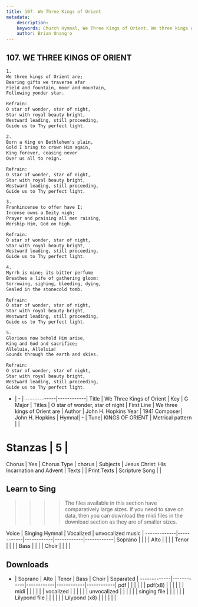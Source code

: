 ```yaml
---
title: 107. We Three Kings of Orient
metadata:
    description: 
    keywords: Church Hymnal, We Three Kings of Orient, We three kings of Orient are, O star of wonder, star of night
    author: Brian Onang'o
---
```



## 107. WE THREE KINGS OF ORIENT

```txt
1.
We three kings of Orient are;
Bearing gifts we traverse afar
Field and fountain, moor and mountain,
Following yonder star.

Refrain:
O star of wonder, star of night,
Star with royal beauty bright,
Westward leading, still proceeding,
Guide us to Thy perfect light.

2.
Born a King on Bethlehem's plain,
Gold I bring to crown Him again,
King forever, ceasing never
Over us all to reign.

Refrain:
O star of wonder, star of night,
Star with royal beauty bright,
Westward leading, still proceeding,
Guide us to Thy perfect light.

3.
Frankincense to offer have I;
Incense owns a Deity nigh;
Prayer and praising all men raising,
Worship Him, God on high.

Refrain:
O star of wonder, star of night,
Star with royal beauty bright,
Westward leading, still proceeding,
Guide us to Thy perfect light.

4.
Myrrh is mine; its bitter perfume
Breathes a life of gathering gloom:
Sorrowing, sighing, bleeding, dying,
Sealed in the stonecold tomb.

Refrain:
O star of wonder, star of night,
Star with royal beauty bright,
Westward leading, still proceeding,
Guide us to Thy perfect light.

5.
Glorious now behold Him arise,
King and God and sacrifice;
Alleluia, Alleluia!
Sounds through the earth and skies.

Refrain:
O star of wonder, star of night,
Star with royal beauty bright,
Westward leading, still proceeding,
Guide us to Thy perfect light.

```

- |   -  |
-------------|------------|
Title | We Three Kings of Orient |
Key | G Major |
Titles | O star of wonder, star of night |
First Line | We three kings of Orient are |
Author | John H. Hopkins
Year | 1941
Composer| John H. Hopkins |
Hymnal|  - |
Tune| KINGS OF ORIENT |
Metrical pattern | |
# Stanzas | 5 |
Chorus | Yes |
Chorus Type | chorus |
Subjects | Jesus Christ: His Incarnation and Advent |
Texts |  |
Print Texts | 
Scripture Song |  |
  
## Learn to Sing

>>>> The files available in this section have comparatively large sizes. If you need to save on data, then you can download the midi files in the download section as they are of smaller sizes.

Voice |  Singing Hymnal | Vocalized | unvocalized music |
-------------|------------|------------|------------|------------|
Soprano | | | |
Alto | | | |
Tenor | | | |
Bass | | | |
Choir | | | |

## Downloads

- |  Soprano | Alto | Tenor | Bass | Choir | Separated |
-------------|------------|------------|------------|------------|
pdf | | | | | |
pdf(x8) | | | | | |
midi | | | | | |
vocalized | | | | | |
unvocalized | | | | | |
singing file | | | | | |
Lilypond file | | | | | |
Lilypond (x8) | | | | | |
  